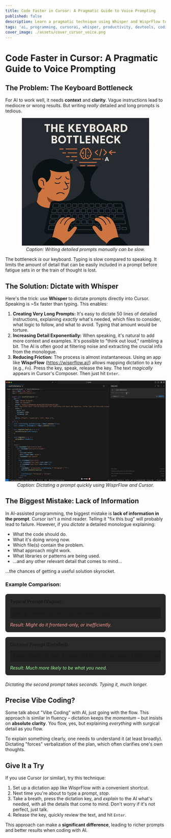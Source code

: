 ```yaml
---
title: Code Faster in Cursor: A Pragmatic Guide to Voice Prompting
published: false
description: Learn a pragmatic technique using Whisper and WisprFlow to dictate detailed prompts in Cursor AI, boosting productivity by overcoming the keyboard bottleneck.
tags: 'ai, programming, cursorai, whisper, productivity, devtools, coding, voicecoding'
cover_image: ./assets/cover_cursor_voice.png
---
```


# Code Faster in Cursor: A Pragmatic Guide to Voice Prompting

## The Problem: The Keyboard Bottleneck

For AI to work well, it needs **context** and **clarity**. Vague instructions lead to mediocre or wrong results. But writing _really_ detailed and long prompts is tedious.

<p align="center">
  <img src="./assets/typing-slow.png" alt="Typing slowly" width="400" />
  <br>
  <em>Caption: Writing detailed prompts manually can be slow.</em>
</p>

The bottleneck _is_ our keyboard. Typing is slow compared to speaking. It limits the amount of detail that can be easily included in a prompt before fatigue sets in or the train of thought is lost.

## The Solution: Dictate with Whisper

Here's the trick: use **Whisper** to dictate prompts directly into Cursor. Speaking is ~5x faster than typing. This enables:

1.  **Creating Very Long Prompts:** It's easy to dictate 50 lines of detailed instructions, explaining _exactly_ what's needed, which files to consider, what logic to follow, and what to avoid. Typing that amount would be torture.
2.  **Increasing Detail Exponentially:** When speaking, it's natural to add more context and examples. It's possible to "think out loud," rambling a bit. The AI is often good at filtering noise and extracting the crucial info from the monologue.
3.  **Reducing Friction:** The process is almost instantaneous. Using an app like **WisprFlow** (https://wisprflow.ai/) allows mapping dictation to a key (e.g., `Fn`). Press the key, speak, release the key. The text _magically_ appears in Cursor's Composer. Then just hit `Enter`.

<p align="center">
  <img src="./assets/wisprflow-demo.gif" alt="WisprFlow Demo" width="600" />
  <br>
  <em>Caption: Dictating a prompt quickly using WisprFlow and Cursor.</em>
</p>

## The Biggest Mistake: Lack of Information

In AI-assisted programming, the biggest mistake is **lack of information in the prompt**. Cursor isn't a mind reader. Telling it "fix this bug" will probably lead to failure. However, if you _dictate_ a detailed monologue explaining:

- What the code should do.
- What it's doing wrong now.
- Which file(s) contain the problem.
- What approach might work.
- What libraries or patterns are being used.
- ...and any other relevant detail that comes to mind...

...the chances of getting a useful solution skyrocket.

### Example Comparison:

<div style="margin: 20px 0;">
  <div style="background-color: #2a2a2a; padding: 15px; border-radius: 8px; margin-bottom: 15px;">
    <strong>Typical Prompt (Vague):</strong>
    <pre style="background-color: #1e1e1e; padding: 10px; border-radius: 4px; margin: 10px 0; overflow: auto;">Add a search filter to the user list.</pre>
    <em style="color: #ff9999;">Result: Might do it frontend-only, or inefficiently.</em>
  </div>

  <div style="background-color: #2a2a2a; padding: 15px; border-radius: 8px;">
    <strong>Dictated Prompt (Detailed):</strong>
    <pre style="background-color: #1e1e1e; padding: 10px; border-radius: 4px; margin: 10px 0; overflow: auto;">Okay, need to add a name filter to the user list in UserList.tsx. It gets data from /api/users. Want a simple text input above the table. On typing, debounce for 300ms and call /api/users?search=term. Make sure the backend in server.ts (Prisma) modifies the query with WHERE name ILIKE '%term%'. Don't filter on the frontend, it's inefficient. Update the users state with the response. Placeholder: 'Search by name...'.</pre>
    <em style="color: #99ff99;">Result: Much more likely to be what you need.</em>
  </div>
</div>

_Dictating the second prompt takes seconds. Typing it, much longer._

## Precise Vibe Coding?

Some talk about "Vibe Coding" with AI, just going with the flow. This approach is similar in fluency – dictation keeps the _momentum_ – but insists on **absolute clarity**. You flow, yes, but explaining _everything_ with surgical detail as you flow.

To explain something clearly, one needs to understand it (at least broadly). Dictating "forces" verbalization of the plan, which often clarifies one's own thoughts.

## Give It a Try

If you use Cursor (or similar), try this technique:

1.  Set up a dictation app like WisprFlow with a convenient shortcut.
2.  Next time you're about to type a prompt, _stop_.
3.  Take a breath, press the dictation key, and _explain_ to the AI what's needed, with all the details that come to mind. Don't worry if it's not perfect, just talk.
4.  Release the key, quickly review the text, and hit `Enter`.

This approach can make a **significant difference**, leading to richer prompts and better results when coding with AI.
